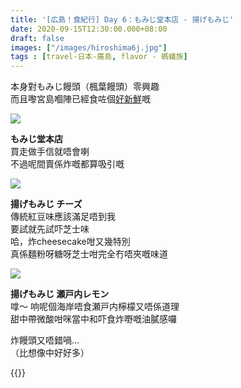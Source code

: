 ```yaml
---
title: '[広島！食紀行] Day 6：もみじ堂本店 - 揚げもみじ'
date: 2020-09-15T12:30:00.000+08:00
draft: false
images: ["/images/hiroshima6j.jpg"]
tags : [travel-日本-廣島, flavor - 螞蟻族]
---
```


本身對もみじ饅頭（楓葉饅頭）零興趣  
而且嚟宮島嗰陣已經食咗個[好新鮮](https://hidie.net/hiroshima6c/)嘅

![](/images/hiroshima6j1.jpg)

**もみじ堂本店**  
買走做手信就唔會喇  
不過呢間賣係炸嘅都算吸引嘅  

![](/images/hiroshima6j2.jpg)

**揚げもみじ チーズ**  
傳統紅豆味應該滿足唔到我  
要試就先試吓芝士味  
哈，炸cheesecake咁又幾特別  
真係麵粉呀糖呀芝士咁完全冇唔夾嘅味道  

![](/images/hiroshima6j3.jpg)

**揚げもみじ 瀬戸内レモン**  
嗱～ 响呢個海岸唔食瀬戸内檸檬又唔係道理  
甜中帶微酸咁咪當中和吓食炸嘢嘅油膩感囉  
  
炸饅頭又唔錯喎...  
（比想像中好好多）  


{{<hiroshima>}}
